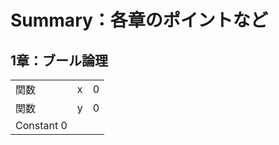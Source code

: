 # Summary：各章のポイントなど
## 1章：ブール論理

|            |     |     |
| ---------- | --- | --- |
| 関数       | x   | 0   | 0 | 1 | 1 |
| 関数       | y   | 0   | 1 | 0 | 1 |
| Constant 0 |     |     |